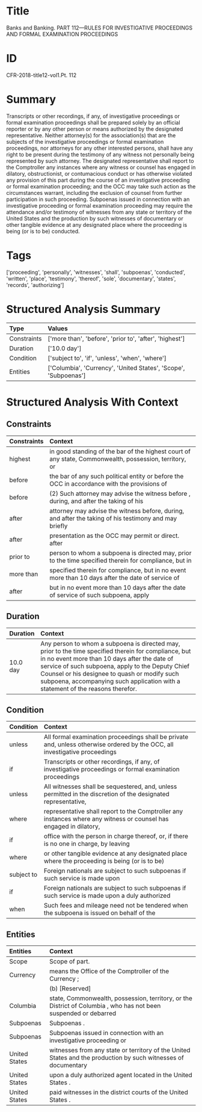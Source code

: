 # Title

 Banks and Banking. PART 112—RULES FOR INVESTIGATIVE PROCEEDINGS AND FORMAL EXAMINATION PROCEEDINGS


# ID

 CFR-2018-title12-vol1.Pt. 112


# Summary

Transcripts or other recordings, if any, of investigative proceedings or formal examination proceedings shall be prepared solely by an official reporter or by any other person or means authorized by the designated representative.
Neither attorney(s) for the association(s) that are the subjects of the investigative proceedings or formal examination proceedings, nor attorneys for any other interested persons, shall have any right to be present during the testimony of any witness not personally being represented by such attorney.
The designated representative shall report to the Comptroller any instances where any witness or counsel has engaged in dilatory, obstructionist, or contumacious conduct or has otherwise violated any provision of this part during the course of an investigative proceeding or formal examination proceeding; and the OCC may take such action as the circumstances warrant, including the exclusion of counsel from further participation in such proceeding.
Subpoenas issued in connection with an investigative proceeding or formal examination proceeding may require the attendance and/or testimony of witnesses from any state or territory of the United States and the production by such witnesses of documentary or other tangible evidence at any designated place where the proceeding is being (or is to be) conducted.


# Tags

['proceeding', 'personally', 'witnesses', 'shall', 'subpoenas', 'conducted', 'written', 'place', 'testimony', 'thereof', 'sole', 'documentary', 'states', 'records', 'authorizing']


# Structured Analysis Summary

| Type        | Values                                                          |
|:------------|:----------------------------------------------------------------|
| Constraints | ['more than', 'before', 'prior to', 'after', 'highest']         |
| Duration    | ['10.0 day']                                                    |
| Condition   | ['subject to', 'if', 'unless', 'when', 'where']                 |
| Entities    | ['Columbia', 'Currency', 'United States', 'Scope', 'Subpoenas'] |


# Structured Analysis With Context

 


## Constraints

| Constraints   | Context                                                                                                |
|:--------------|:-------------------------------------------------------------------------------------------------------|
| highest       | in good standing of the bar of the highest court of any state, Commonwealth, possession, territory, or |
| before        | the bar of any such political entity or before the OCC in accordance with the provisions of            |
| before        | (2) Such attorney may advise the witness  before , during, and after the taking of his                 |
| after         | attorney may advise the witness before, during, and after the taking of his testimony and may briefly  |
| after         | presentation as the OCC may permit or direct. after                                                    |
| prior to      | person to whom a subpoena is directed may, prior to the time specified therein for compliance, but in  |
| more than     | specified therein for compliance, but in no event more than 10 days after the date of service of       |
| after         | but in no event more than 10 days after the date of service of such subpoena, apply                    |


## Duration

| Duration   | Context                                                                                                                                                                                                                                                                                                                                      |
|:-----------|:---------------------------------------------------------------------------------------------------------------------------------------------------------------------------------------------------------------------------------------------------------------------------------------------------------------------------------------------|
| 10.0 day   | Any person to whom a subpoena is directed may, prior to the time specified therein for compliance, but in no event more than 10 days after the date of service of such subpoena, apply to the Deputy Chief Counsel or his designee to quash or modify such subpoena, accompanying such application with a statement of the reasons therefor. |


## Condition

| Condition   | Context                                                                                                                      |
|:------------|:-----------------------------------------------------------------------------------------------------------------------------|
| unless      | All formal examination proceedings shall be private and,  unless otherwise ordered by the OCC, all investigative proceedings |
| if          | Transcripts or other recordings,  if any, of investigative proceedings or formal examination proceedings                     |
| unless      | All witnesses shall be sequestered, and,  unless permitted in the discretion of the designated representative,               |
| where       | representative shall report to the Comptroller any instances where any witness or counsel has engaged in dilatory,           |
| if          | office with the person in charge thereof, or, if there is no one in charge, by leaving                                       |
| where       | or other tangible evidence at any designated place where the proceeding is being (or is to be)                               |
| subject to  | Foreign nationals are  subject to such subpoenas if such service is made upon                                                |
| if          | Foreign nationals are subject to such subpoenas  if such service is made upon a duly authorized                              |
| when        | Such fees and mileage need not be tendered  when the subpoena is issued on behalf of the                                     |


## Entities

| Entities      | Context                                                                                                          |
|:--------------|:-----------------------------------------------------------------------------------------------------------------|
| Scope         | Scope  of part.                                                                                                  |
| Currency      | means the Office of the Comptroller of the Currency ;                                                            |
|               |           (b) [Reserved]                                                                                         |
| Columbia      | state, Commonwealth, possession, territory, or the District of Columbia , who has not been suspended or debarred |
| Subpoenas     | Subpoenas .                                                                                                      |
| Subpoenas     | Subpoenas issued in connection with an investigative proceeding or                                               |
| United States | witnesses from any state or territory of the United States and the production by such witnesses of documentary   |
| United States | upon a duly authorized agent located in the United States .                                                      |
| United States | paid witnesses in the district courts of the United States .                                                     |


